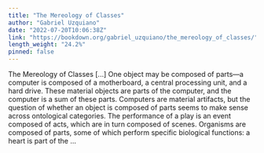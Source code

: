 ```yaml
---
title: "The Mereology of Classes"
author: "Gabriel Uzquiano"
date: "2022-07-20T10:06:38Z"
link: "https://bookdown.org/gabriel_uzquiano/the_mereology_of_classes/"
length_weight: "24.2%"
pinned: false
---
```


The Mereology of Classes [...] One object may be composed of parts—a computer is composed of a motherboard, a central processing unit, and a hard drive. These material objects are parts of the computer, and the computer is a sum of these parts. Computers are material artifacts, but the question of whether an object is composed of parts seems to make sense across ontological categories. The performance of a play is an event composed of acts, which are in turn composed of scenes. Organisms are composed of parts, some of which perform specific biological functions: a heart is part of the ...
